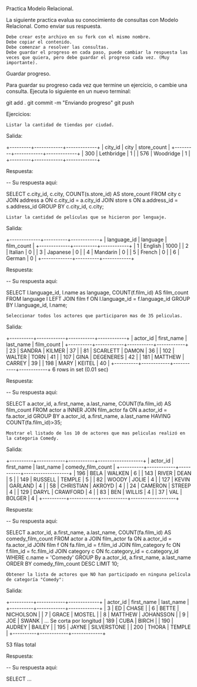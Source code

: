 Practica Modelo Relacional.

La siguiente practica evalua su conocimiento de consultas con Modelo Relacional.
Como enviar sus respuesta.

    Debe crear este archivo en su fork con el mismo nombre.
    Debe copiar el contenido.
    Debe comenzar a resolver las consultas.
    Debe guardar el progreso en cada paso, puede cambiar la respuesta las veces que quiera, pero debe guardar el progreso cada vez. (Muy importante).

Guardar progreso.

Para guardar su progreso cada vez que termine un ejercicio, o cambie una consulta. Ejecuta lo siguiente en un nuevo terminal:

git add .
git commit -m "Enviando progreso"
git push

Ejercicios:

    Listar la cantidad de tiendas por ciudad.

Salida:

+---------+------------+-------------+
| city_id | city       | store_count |
+---------+------------+-------------+
|     300 | Lethbridge |           1 |
|     576 | Woodridge  |           1 |
+---------+------------+-------------+

Respuesta:

-- Su respuesta aqui:

SELECT c.city_id, c.city, COUNT(s.store_id) AS store_count FROM city c
JOIN address a ON c.city_id = a.city_id
JOIN store s ON a.address_id = s.address_id
GROUP BY c.city_id, c.city;

    Listar la cantidad de películas que se hicieron por lenguaje.

Salida:

+-------------+----------+------------+
| language_id | language | film_count |
+-------------+----------+------------+
|           1 | English  |       1000 |
|           2 | Italian  |          0 |
|           3 | Japanese |          0 |
|           4 | Mandarin |          0 |
|           5 | French   |          0 |
|           6 | German   |          0 |
+-------------+----------+------------+

Respuesta:

-- Su respuesta aqui:

SELECT l.language_id, l.name as language, COUNT(f.film_id) AS film_count FROM language l
LEFT JOIN film f ON l.language_id = f.language_id
GROUP BY l.language_id, l.name;

    Seleccionar todos los actores que participaron mas de 35 peliculas.

Salida:

+----------+------------+-----------+------------+
| actor_id | first_name | last_name | film_count |
+----------+------------+-----------+------------+
|       23 | SANDRA     | KILMER    |         37 |
|       81 | SCARLETT   | DAMON     |         36 |
|      102 | WALTER     | TORN      |         41 |
|      107 | GINA       | DEGENERES |         42 |
|      181 | MATTHEW    | CARREY    |         39 |
|      198 | MARY       | KEITEL    |         40 |
+----------+------------+-----------+------------+
6 rows in set (0.01 sec)

Respuesta:

-- Su respuesta aqui:

SELECT a.actor_id, a.first_name, a.last_name, COUNT(fa.film_id) AS film_count FROM actor a
INNER JOIN film_actor fa ON a.actor_id = fa.actor_id
GROUP BY a.actor_id, a.first_name, a.last_name
HAVING COUNT(fa.film_id)>35;

    Mostrar el listado de los 10 de actores que mas peliculas realizó en la categoria Comedy.

Salida:

+----------+------------+-----------+-------------------+
| actor_id | first_name | last_name | comedy_film_count |
+----------+------------+-----------+-------------------+
|      196 | BELA       | WALKEN    |                 6 |
|      143 | RIVER      | DEAN      |                 5 |
|      149 | RUSSELL    | TEMPLE    |                 5 |
|       82 | WOODY      | JOLIE     |                 4 |
|      127 | KEVIN      | GARLAND   |                 4 |
|       58 | CHRISTIAN  | AKROYD    |                 4 |
|       24 | CAMERON    | STREEP    |                 4 |
|      129 | DARYL      | CRAWFORD  |                 4 |
|       83 | BEN        | WILLIS    |                 4 |
|       37 | VAL        | BOLGER    |                 4 |
+----------+------------+-----------+-------------------+

Respuesta:

-- Su respuesta aqui:

SELECT a.actor_id, a.first_name, a.last_name, COUNT(fa.film_id) AS comedy_film_count FROM actor a
JOIN film_actor fa ON a.actor_id = fa.actor_id
JOIN film f ON fa.film_id = f.film_id
JOIN film_category fc ON f.film_id = fc.film_id
JOIN category c ON fc.category_id = c.category_id
WHERE c.name = 'Comedy'
GROUP By a.actor_id, a.first_name, a.last_name
ORDER BY comedy_film_count DESC LIMIT 10;

    Obtener la lista de actores que NO han participado en ninguna película de categoría "Comedy":

Salida:

+----------+------------+-------------+
| actor_id | first_name | last_name   |
+----------+------------+-------------+
|        3 | ED         | CHASE       |
|        6 | BETTE      | NICHOLSON   |
|        7 | GRACE      | MOSTEL      |
|        8 | MATTHEW    | JOHANSSON   |
|        9 | JOE        | SWANK       |
... Se corta por longitud
|      189 | CUBA       | BIRCH       |
|      190 | AUDREY     | BAILEY      |
|      195 | JAYNE      | SILVERSTONE |
|      200 | THORA      | TEMPLE      |
+----------+------------+-------------+

53 filas total

Respuesta:

-- Su respuesta aqui:

SELECT ...
